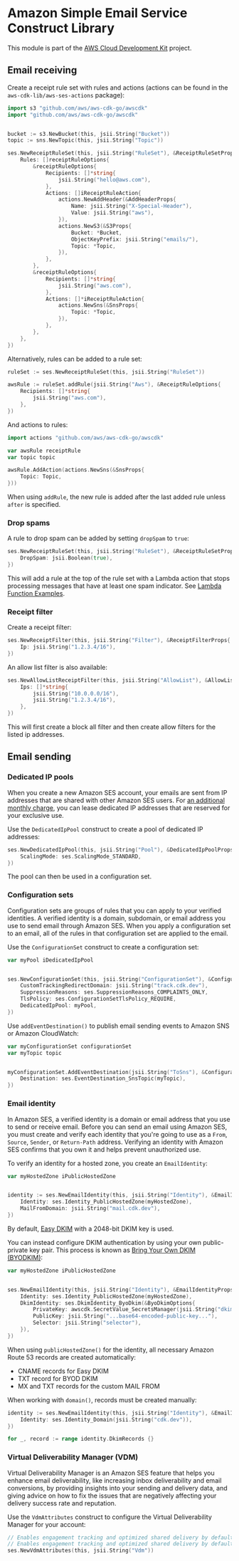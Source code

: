 # Amazon Simple Email Service Construct Library

This module is part of the [AWS Cloud Development Kit](https://github.com/aws/aws-cdk) project.

## Email receiving

Create a receipt rule set with rules and actions (actions can be found in the
`aws-cdk-lib/aws-ses-actions` package):

```go
import s3 "github.com/aws/aws-cdk-go/awscdk"
import "github.com/aws/aws-cdk-go/awscdk"


bucket := s3.NewBucket(this, jsii.String("Bucket"))
topic := sns.NewTopic(this, jsii.String("Topic"))

ses.NewReceiptRuleSet(this, jsii.String("RuleSet"), &ReceiptRuleSetProps{
	Rules: []receiptRuleOptions{
		&receiptRuleOptions{
			Recipients: []*string{
				jsii.String("hello@aws.com"),
			},
			Actions: []iReceiptRuleAction{
				actions.NewAddHeader(&AddHeaderProps{
					Name: jsii.String("X-Special-Header"),
					Value: jsii.String("aws"),
				}),
				actions.NewS3(&S3Props{
					Bucket: *Bucket,
					ObjectKeyPrefix: jsii.String("emails/"),
					Topic: *Topic,
				}),
			},
		},
		&receiptRuleOptions{
			Recipients: []*string{
				jsii.String("aws.com"),
			},
			Actions: []*iReceiptRuleAction{
				actions.NewSns(&SnsProps{
					Topic: *Topic,
				}),
			},
		},
	},
})
```

Alternatively, rules can be added to a rule set:

```go
ruleSet := ses.NewReceiptRuleSet(this, jsii.String("RuleSet"))

awsRule := ruleSet.addRule(jsii.String("Aws"), &ReceiptRuleOptions{
	Recipients: []*string{
		jsii.String("aws.com"),
	},
})
```

And actions to rules:

```go
import actions "github.com/aws/aws-cdk-go/awscdk"

var awsRule receiptRule
var topic topic

awsRule.AddAction(actions.NewSns(&SnsProps{
	Topic: Topic,
}))
```

When using `addRule`, the new rule is added after the last added rule unless `after` is specified.

### Drop spams

A rule to drop spam can be added by setting `dropSpam` to `true`:

```go
ses.NewReceiptRuleSet(this, jsii.String("RuleSet"), &ReceiptRuleSetProps{
	DropSpam: jsii.Boolean(true),
})
```

This will add a rule at the top of the rule set with a Lambda action that stops processing messages that have at least one spam indicator. See [Lambda Function Examples](https://docs.aws.amazon.com/ses/latest/DeveloperGuide/receiving-email-action-lambda-example-functions.html).

### Receipt filter

Create a receipt filter:

```go
ses.NewReceiptFilter(this, jsii.String("Filter"), &ReceiptFilterProps{
	Ip: jsii.String("1.2.3.4/16"),
})
```

An allow list filter is also available:

```go
ses.NewAllowListReceiptFilter(this, jsii.String("AllowList"), &AllowListReceiptFilterProps{
	Ips: []*string{
		jsii.String("10.0.0.0/16"),
		jsii.String("1.2.3.4/16"),
	},
})
```

This will first create a block all filter and then create allow filters for the listed ip addresses.

## Email sending

### Dedicated IP pools

When you create a new Amazon SES account, your emails are sent from IP addresses that are shared with other
Amazon SES users. For [an additional monthly charge](https://aws.amazon.com/ses/pricing/), you can lease
dedicated IP addresses that are reserved for your exclusive use.

Use the `DedicatedIpPool` construct to create a pool of dedicated IP addresses:

```go
ses.NewDedicatedIpPool(this, jsii.String("Pool"), &DedicatedIpPoolProps{
	ScalingMode: ses.ScalingMode_STANDARD,
})
```

The pool can then be used in a configuration set.

### Configuration sets

Configuration sets are groups of rules that you can apply to your verified identities. A verified identity is
a domain, subdomain, or email address you use to send email through Amazon SES. When you apply a configuration
set to an email, all of the rules in that configuration set are applied to the email.

Use the `ConfigurationSet` construct to create a configuration set:

```go
var myPool iDedicatedIpPool


ses.NewConfigurationSet(this, jsii.String("ConfigurationSet"), &ConfigurationSetProps{
	CustomTrackingRedirectDomain: jsii.String("track.cdk.dev"),
	SuppressionReasons: ses.SuppressionReasons_COMPLAINTS_ONLY,
	TlsPolicy: ses.ConfigurationSetTlsPolicy_REQUIRE,
	DedicatedIpPool: myPool,
})
```

Use `addEventDestination()` to publish email sending events to Amazon SNS or Amazon CloudWatch:

```go
var myConfigurationSet configurationSet
var myTopic topic


myConfigurationSet.AddEventDestination(jsii.String("ToSns"), &ConfigurationSetEventDestinationOptions{
	Destination: ses.EventDestination_SnsTopic(myTopic),
})
```

### Email identity

In Amazon SES, a verified identity is a domain or email address that you use to send or receive email. Before you
can send an email using Amazon SES, you must create and verify each identity that you're going to use as a `From`,
`Source`, `Sender`, or `Return-Path` address. Verifying an identity with Amazon SES confirms that you own it and
helps prevent unauthorized use.

To verify an identity for a hosted zone, you create an `EmailIdentity`:

```go
var myHostedZone iPublicHostedZone


identity := ses.NewEmailIdentity(this, jsii.String("Identity"), &EmailIdentityProps{
	Identity: ses.Identity_PublicHostedZone(myHostedZone),
	MailFromDomain: jsii.String("mail.cdk.dev"),
})
```

By default, [Easy DKIM](https://docs.aws.amazon.com/ses/latest/dg/send-email-authentication-dkim-easy.html) with
a 2048-bit DKIM key is used.

You can instead configure DKIM authentication by using your own public-private key pair. This process is known
as [Bring Your Own DKIM (BYODKIM)](https://docs.aws.amazon.com/ses/latest/dg/send-email-authentication-dkim-bring-your-own.html):

```go
var myHostedZone iPublicHostedZone


ses.NewEmailIdentity(this, jsii.String("Identity"), &EmailIdentityProps{
	Identity: ses.Identity_PublicHostedZone(myHostedZone),
	DkimIdentity: ses.DkimIdentity_ByoDkim(&ByoDkimOptions{
		PrivateKey: awscdk.SecretValue_SecretsManager(jsii.String("dkim-private-key")),
		PublicKey: jsii.String("...base64-encoded-public-key..."),
		Selector: jsii.String("selector"),
	}),
})
```

When using `publicHostedZone()` for the identity, all necessary Amazon Route 53 records are created automatically:

* CNAME records for Easy DKIM
* TXT record for BYOD DKIM
* MX and TXT records for the custom MAIL FROM

When working with `domain()`, records must be created manually:

```go
identity := ses.NewEmailIdentity(this, jsii.String("Identity"), &EmailIdentityProps{
	Identity: ses.Identity_Domain(jsii.String("cdk.dev")),
})

for _, record := range identity.DkimRecords {}
```

### Virtual Deliverability Manager (VDM)

Virtual Deliverability Manager is an Amazon SES feature that helps you enhance email deliverability,
like increasing inbox deliverability and email conversions, by providing insights into your sending
and delivery data, and giving advice on how to fix the issues that are negatively affecting your
delivery success rate and reputation.

Use the `VdmAttributes` construct to configure the Virtual Deliverability Manager for your account:

```go
// Enables engagement tracking and optimized shared delivery by default
// Enables engagement tracking and optimized shared delivery by default
ses.NewVdmAttributes(this, jsii.String("Vdm"))
```
